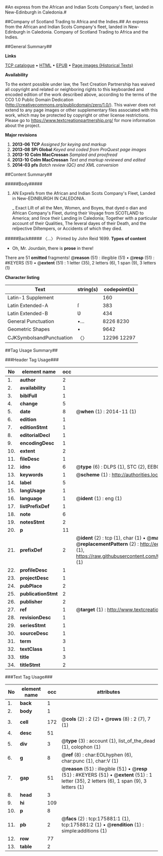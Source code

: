 #An express from the African and Indian Scots Company's fleet, landed in New-Edinburgh in Caledonia.#

##Company of Scotland Trading to Africa and the Indies.##
An express from the African and Indian Scots Company's fleet, landed in New-Edinburgh in Caledonia.
Company of Scotland Trading to Africa and the Indies.

##General Summary##

**Links**

[TCP catalogue](http://www.ota.ox.ac.uk/tcp/)  • 
[HTML](http://tei.it.ox.ac.uk/tcp/Texts-HTML/free/B03/B03207.html)  • 
[EPUB](http://tei.it.ox.ac.uk/tcp/Texts-EPUB/free/B03/B03207.epub) • 
[Page images (Historical Texts)](https://historicaltexts.jisc.ac.uk/eebo-52614670e)

**Availability**

To the extent possible under law, the Text Creation Partnership has waived all copyright and related or neighboring rights to this keyboarded and encoded edition of the work described above, according to the terms of the CC0 1.0 Public Domain Dedication (http://creativecommons.org/publicdomain/zero/1.0/). This waiver does not extend to any page images or other supplementary files associated with this work, which may be protected by copyright or other license restrictions. Please go to https://www.textcreationpartnership.org/ for more information about the project.

**Major revisions**

1. __2013-06__ __TCP__ *Assigned for keying and markup*
1. __2013-08__ __SPi Global__ *Keyed and coded from ProQuest page images*
1. __2013-10__ __Colm MacCrossan__ *Sampled and proofread*
1. __2013-10__ __Colm MacCrossan__ *Text and markup reviewed and edited*
1. __2014-03__ __pfs__ *Batch review (QC) and XML conversion*

##Content Summary##

#####Body#####

1. AN Expreſs from the African and Indian Scots Company's Fleet, Landed in New-EDINBURGH IN CALEDONIA.

    _ Exact Liſt of all the Men, Women, and Boyes, that dyed o dian and African Company's Fleet, during their Voyage from SCOTLAND to America; and ſince their Landing in Caledonia; Together with a particular account of their Qualities, The ſeveral dayes of their Death, and the reſpective Diſtempers, or Accidents of which they died.

#####Back#####
〈…〉 Printed by John Reid 1699.
**Types of content**

  * Oh, Mr. Jourdain, there is **prose** in there!

There are 51 **omitted** fragments! 
 @__reason__ (51) : illegible (51)  •  @__resp__ (51) : #KEYERS (51)  •  @__extent__ (51) : 1 letter (35), 2 letters (6), 1 span (9), 3 letters (1)

**Character listing**


|Text|string(s)|codepoint(s)|
|---|---|---|
|Latin-1 Supplement| |160|
|Latin Extended-A|ſ|383|
|Latin Extended-B|Ʋ|434|
|General Punctuation|•…|8226 8230|
|Geometric Shapes|▪|9642|
|CJKSymbolsandPunctuation|〈〉|12296 12297|

##Tag Usage Summary##

###Header Tag Usage###

|No|element name|occ|attributes|
|---|---|---|---|
|1.|__author__|2||
|2.|__availability__|1||
|3.|__biblFull__|1||
|4.|__change__|5||
|5.|__date__|8| @__when__ (1) : 2014-11 (1)|
|6.|__edition__|1||
|7.|__editionStmt__|1||
|8.|__editorialDecl__|1||
|9.|__encodingDesc__|1||
|10.|__extent__|2||
|11.|__fileDesc__|1||
|12.|__idno__|6| @__type__ (6) : DLPS (1), STC (2), EEBO-CITATION (1), OCLC (1), VID (1)|
|13.|__keywords__|1| @__scheme__ (1) : http://authorities.loc.gov/ (1)|
|14.|__label__|5||
|15.|__langUsage__|1||
|16.|__language__|1| @__ident__ (1) : eng (1)|
|17.|__listPrefixDef__|1||
|18.|__note__|6||
|19.|__notesStmt__|2||
|20.|__p__|11||
|21.|__prefixDef__|2| @__ident__ (2) : tcp (1), char (1)  •  @__matchPattern__ (2) : ([0-9\-]+):([0-9IVX]+) (1), (.+) (1)  •  @__replacementPattern__ (2) : http://eebo.chadwyck.com/downloadtiff?vid=$1&page=$2 (1), https://raw.githubusercontent.com/textcreationpartnership/Texts/master/tcpchars.xml#$1 (1)|
|22.|__profileDesc__|1||
|23.|__projectDesc__|1||
|24.|__pubPlace__|2||
|25.|__publicationStmt__|2||
|26.|__publisher__|2||
|27.|__ref__|1| @__target__ (1) : http://www.textcreationpartnership.org/docs/. (1)|
|28.|__revisionDesc__|1||
|29.|__seriesStmt__|1||
|30.|__sourceDesc__|1||
|31.|__term__|3||
|32.|__textClass__|1||
|33.|__title__|3||
|34.|__titleStmt__|2||


###Text Tag Usage###

|No|element name|occ|attributes|
|---|---|---|---|
|1.|__back__|1||
|2.|__body__|1||
|3.|__cell__|172| @__cols__ (2) : 2 (2)  •  @__rows__ (8) : 2 (7), 7 (1)|
|4.|__desc__|51||
|5.|__div__|3| @__type__ (3) : account (1), list_of_the_dead (1), colophon (1)|
|6.|__g__|8| @__ref__ (8) : char:EOLhyphen (6), char:punc (1), char:V (1)|
|7.|__gap__|51| @__reason__ (51) : illegible (51)  •  @__resp__ (51) : #KEYERS (51)  •  @__extent__ (51) : 1 letter (35), 2 letters (6), 1 span (9), 3 letters (1)|
|8.|__head__|3||
|9.|__hi__|109||
|10.|__p__|8||
|11.|__pb__|2| @__facs__ (2) : tcp:175881:1 (1), tcp:175881:2 (1)  •  @__rendition__ (1) : simple:additions (1)|
|12.|__row__|77||
|13.|__table__|2||
